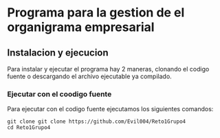 # Programa para la gestion de el organigrama empresarial

## Instalacion y ejecucion
Para instalar y ejecutar el programa hay 2 maneras, clonando el 
codigo fuente o descargando el archivo ejecutable ya compilado.

### Ejecutar con el coodigo fuente
Para ejecutar con el codigo fuente ejecutamos los siguientes comandos:
~~~shell
git clone git clone https://github.com/Evil004/Reto1Grupo4
cd Reto1Grupo4

~~~